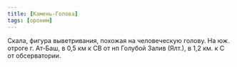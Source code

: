 ```yaml
---
title: [Камень-Голова]
tags: [ороним]
---
```


Скала, фигура выветривания, похожая на человеческую голову. На юж. отроге г.
Ат-Баш, в 0,5 км к СВ от нп Голубой Залив (Ялт.), в 1,2 км. к С от обсерватории.
